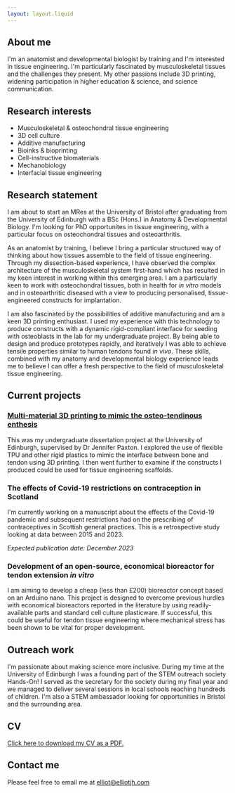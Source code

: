 ```yaml
---
layout: layout.liquid
---
```


## About me

I'm an anatomist and developmental biologist by training and I'm interested in tissue engineering. I'm particularly fascinated by musculoskeletal tissues and the challenges they present. My other passions include 3D printing, widening participation in higher education & science, and science communication.

## Research interests

- Musculoskeletal & osteochondral tissue engineering
- 3D cell culture
- Additive manufacturing
- Bioinks & bioprinting
- Cell-instructive biomaterials
- Mechanobiology
- Interfacial tissue engineering

## Research statement

I am about to start an MRes at the University of Bristol after graduating from the University of Edinburgh with a BSc (Hons.) in Anatomy & Developmental Biology. I'm looking for PhD opportunites in tissue engineering, with a particular focus on osteochondral tissues and osteoarthritis.

As an anatomist by training, I believe I bring a particular structured way of thinking about how tissues assemble to the field of tissue engineering. Through my dissection-based experience, I have observed the complex architecture of the musculoskeletal system first-hand which has resulted in my keen interest in working within this emerging area. I am a particularly keen to work with osteochondral tissues, both in health for *in vitro* models and in osteoarthritic diseased with a view to producing personalised, tissue-engineered constructs for implantation. 

I am also fascinated by the possibilities of additive manufacturing and am a keen 3D printing enthusiast. I used my experience with this technology to produce constructs with a dynamic rigid-compliant interface for seeding with osteoblasts in the lab for my undergraduate project. By being able to design and produce prototypes rapidly, and iteratively I was able to achieve tensile properties similar to human tendons found *in vivo*. These skills, combined with my anatomy and developmental biology experience leads me to believe I can offer a fresh perspective to the field of musculoskeletal tissue engineering.

## Current projects

### [Multi-material 3D printing to mimic the osteo-tendinous enthesis](/pages/projects/enthesis-edinburgh)

This was my undergraduate dissertation project at the University of Edinburgh, supervised by Dr Jennifer Paxton. I explored the use of flexible TPU and other rigid plastics to mimic the interface between bone and tendon using 3D printing. I then went further to examine if the constructs I produced could be used for tissue engineering scaffolds.

### The effects of Covid-19 restrictions on contraception in Scotland

I'm currently working on a manuscript about the effects of the Covid-19 pandemic and subsequent restrictions had on the prescribing of contraceptives in Scottish general practices. This is a retrospective study looking at data between 2015 and 2023.

*Expected publication date: December 2023*

### Development of an open-source, economical bioreactor for tendon extension *in vitro*

I am aiming to develop a cheap (less than £200) bioreactor concept based on an Arduino nano. This project is designed to overcome previous hurdles with economical bioreactors reported in the literature by using readily-available parts and standard cell culture plasticware. If successful, this could be useful for tendon tissue engineering where mechanical stress has been shown to be vital for proper development.

## Outreach work

I'm passionate about making science more inclusive. During my time at the University of Edinburgh I was a founding part of the STEM outreach society Hands-On! I served as the secretary for the society during my final year and we managed to deliver several sessions in local schools reaching hundreds of children. I'm also a STEM ambassador looking for opportunities in Bristol and the surrounding area.

## CV

[Click here to download my CV as a PDF.](/_includes/_documents/EJHCV.pdf)

## Contact me

Please feel free to email me at [&#101;&#108;&#108;&#105;&#111;&#116;&#64;&#101;&#108;&#108;&#105;&#111;&#116;&#106;&#104;&#46;&#99;&#111;&#109;](&#109;&#97;&#105;&#108;&#116;&#111;&#58;&#101;&#108;&#108;&#105;&#111;&#116;&#64;&#101;&#108;&#108;&#105;&#111;&#116;&#106;&#104;&#46;&#99;&#111;&#109;)